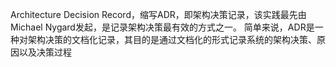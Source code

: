 Architecture Decision Record，缩写ADR，即架构决策记录，该实践最先由Michael Nygard发起，是记录架构决策最有效的方式之一。
简单来说，ADR是一种对架构决策的文档化记录，其目的是通过文档化的形式记录系统的架构决策、原因以及决策过程
